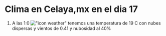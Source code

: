 # Clima en Celaya,mx en el dia 17

1. A las 1:0 !["icon weather"](http://openweathermap.org/img/w/03n.png) tenemos una temperatura de 19 C con nubes dispersas y  vientos de 0.41 y nubosidad al 40%
